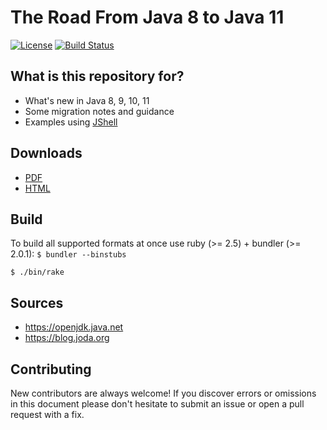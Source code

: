 # The Road From Java 8 to Java 11 #

[![License](https://img.shields.io/badge/License-CC_BY_SA-blue.svg)](https://creativecommons.org/licenses/by-sa/4.0/) [![Build Status](https://dev.azure.com/davideangelocola/the%20road%20from%20java%208%20to%20java%2011/_apis/build/status/dfa1.the_road_from_java8_to_java11?branchName=master)](https://dev.azure.com/davideangelocola/the%20road%20from%20java%208%20to%20java%2011/_build/latest?definitionId=2&branchName=master)

## What is this repository for? ###

* What's new in Java 8, 9, 10, 11
* Some migration notes and guidance
* Examples using [JShell](https://openjdk.java.net/jeps/222)

## Downloads

* [PDF](https://dfa.bitbucket.io/the_road_from_java8_to_java11.pdf)
* [HTML](https://dfa.bitbucket.io/the_road_from_java8_to_java11.html)

## Build

To build all supported formats at once use ruby (>= 2.5) + bundler (>= 2.0.1):
`$ bundler --binstubs`

`$ ./bin/rake`

## Sources

* https://openjdk.java.net
* https://blog.joda.org

## Contributing ###

New contributors are always welcome! If you discover errors or omissions in this document
please don't hesitate to submit an issue or open a pull request with a fix.

